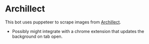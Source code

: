 # Archillect

This bot uses puppeteer to scrape images from [Archillect](https://www.archillect.com/).
- Possibly might integrate with a chrome extension that updates the background on tab open.
